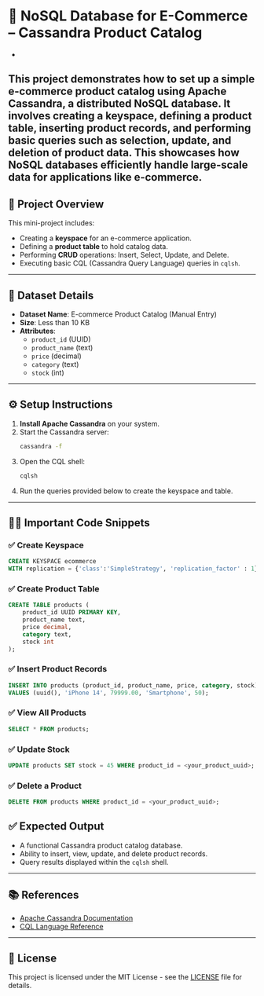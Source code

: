 # 🛒 NoSQL Database for E-Commerce – Cassandra Product Catalog
-
This project demonstrates how to set up a simple e-commerce product catalog using Apache Cassandra, a distributed NoSQL database. It involves creating a keyspace, defining a product table, inserting product records, and performing basic queries such as selection, update, and deletion of product data. This showcases how NoSQL databases efficiently handle large-scale data for applications like e-commerce.
---

## 📌 Project Overview

This mini-project includes:

- Creating a **keyspace** for an e-commerce application.
- Defining a **product table** to hold catalog data.
- Performing **CRUD** operations: Insert, Select, Update, and Delete.
- Executing basic CQL (Cassandra Query Language) queries in `cqlsh`.

---

## 🧾 Dataset Details

- **Dataset Name**: E-commerce Product Catalog (Manual Entry)
- **Size**: Less than 10 KB
- **Attributes**:
  - `product_id` (UUID)
  - `product_name` (text)
  - `price` (decimal)
  - `category` (text)
  - `stock` (int)

---

## ⚙️ Setup Instructions

1. **Install Apache Cassandra** on your system.
2. Start the Cassandra server:
   ```bash
   cassandra -f
   ```
3. Open the CQL shell:
   ```bash
   cqlsh
   ```
4. Run the queries provided below to create the keyspace and table.

---

## 🧑‍💻 Important Code Snippets

### ✅ Create Keyspace
```sql
CREATE KEYSPACE ecommerce
WITH replication = {'class':'SimpleStrategy', 'replication_factor' : 1};
```

### ✅ Create Product Table
```sql
CREATE TABLE products (
    product_id UUID PRIMARY KEY,
    product_name text,
    price decimal,
    category text,
    stock int
);
```

### ✅ Insert Product Records
```sql
INSERT INTO products (product_id, product_name, price, category, stock)
VALUES (uuid(), 'iPhone 14', 79999.00, 'Smartphone', 50);
```

### ✅ View All Products
```sql
SELECT * FROM products;
```

### ✅ Update Stock
```sql
UPDATE products SET stock = 45 WHERE product_id = <your_product_uuid>;
```

### ✅ Delete a Product
```sql
DELETE FROM products WHERE product_id = <your_product_uuid>;
```

## ✅ Expected Output

- A functional Cassandra product catalog database.
- Ability to insert, view, update, and delete product records.
- Query results displayed within the `cqlsh` shell.

---

## 📚 References

- [Apache Cassandra Documentation](https://cassandra.apache.org/doc/)
- [CQL Language Reference](https://cassandra.apache.org/doc/latest/cql/)

---

## 📄 License

This project is licensed under the MIT License - see the [LICENSE](LICENSE) file for details.

```
